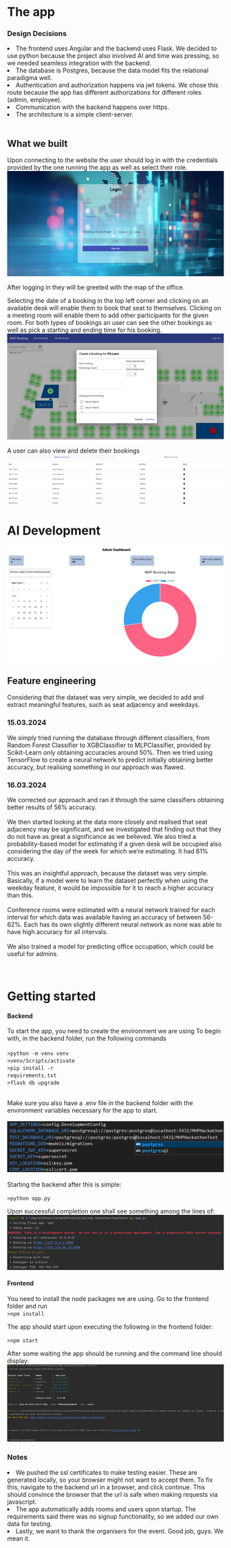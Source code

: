 # The app

### Design Decisions

<li>The frontend uses Angular and the backend uses Flask. We decided to use python because the project also involved AI and time was pressing, so we needed seamless integration with the backend.
<li>The database is Postgres, because the data model fits the relational paradigma well.
<li>Authentication and authorization happens via jwt tokens. We chose this route because the app has different authorizations for different roles (admin, employee). 
<li>Communication with the backend happens over https.
<li>The architecture is a simple client-server.
<br><br>

## What we built

Upon connecting to the website the user should log in with the credentials provided by the one running the app as well as select their role.
![assets/login.png](assets/login.png)

After logging in they will be greeted with the map of the office.

Selecting the date of a booking in the top left corner and clicking on an available desk will enable them to book that seat to themselves. Clicking on a meeting room will enable them to add other participants for the given room. For both types of bookings an user can see the other bookings as well as pick a starting and ending time for his booking.
![assets/create-booking.png](assets/create-booking.png)

A user can also view and delete their bookings
![assets/history.png](assets/history.png)

# AI Development

![assets/stats.png](assets/stats.png)

## Feature engineering

Considering that the dataset was very simple, we decided to add and extract meaningful features, such as seat adjacency and weekdays.

### 15.03.2024<br>

We simply tried running the database through different classifiers, from Random Forest Classifier to XGBClassifier to MLPClassifier, provided by Scikit-Learn only obtaining accuracies around 50%. Then we tried using TensorFlow to create a neural network to predict initially obtaining better accuracy, but realising something in our approach was flawed.

### 16.03.2024<br>

We corrected our approach and ran it through the same classifiers obtaining better results of 56% accuracy.
<br> <br>
We then started looking at the data more closely and realised that seat adjacency may be significant, and we investigated that finding out that they do not have as great a significance as we believed.
We also tried a probability-based model for estimating if a given desk will be occupied also considering the day of the week for which we’re estimating. It had 61% accuracy.
<br> <br>
This was an insightful approach, because the dataset was very simple. Basically, if a model were to learn the dataset perfectly when using the weekday feature, it would be impossible for it to reach a higher accuracy than this.
<br> <br>
Conference rooms were estimated with a neural network trained for each interval for which data was available having an accuracy of between 56-62%. Each has its own slightly different neural network as none was able to have high accuracy for all intervals.
<br> <br>
We also trained a model for predicting office occupation, which could be useful for admins.
<br><br><br>

# Getting started

<h4>Backend</h4>

To start the app, you need to create the environment we are using
To begin with, in the backend folder, run the following commands
<br><br>
<code>>python -m venv venv</code> <br>
<code>>venv/Scripts/activate</code> <br>
<code>>pip install -r requirements.txt</code> <br>
<code>>flask db upgrade</code> <br><br>

Make sure you also have a .env file in the backend folder with the environment variables necessary for the app to start.<br><br>
![assets/environment.png](assets/environment.png)
<br><br>
Starting the backend after this is simple:

<code>>python app.py</code>

Upon successful completion one shall see something among the lines of:
![assets/backend.png](assets/backend.png)

<h4>Frontend</h4>

You need to install the node packages we are using. Go to the frontend folder and run <br>
<code>>npm install</code>

The app should start upon executing the following in the frontend folder:

<code>>npm start</code>

After some waiting the app should be running and the command line should display:
![assets/frontend.png](assets/frontend.png)

### Notes

<li> We pushed the ssl certificates to make testing easier. These are generated locally, so your browser might not want to accept them. To fix this, navigate to the backend url in a browser, and click continue. This should convince the browser that the url is safe when making requests via javascript.
<li> The app automatically adds rooms and users upon startup. The requirements said there was no signup functionality, so we added our own data for testing.
<li>Lastly, we want to thank the organisers for the event. Good job, guys. We mean it.
